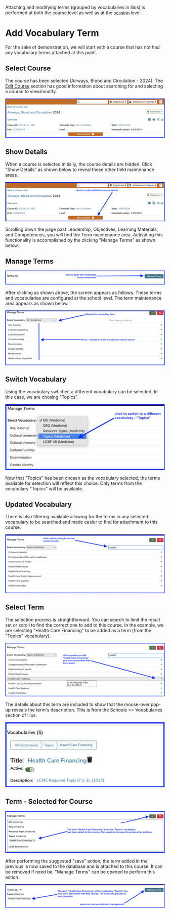 Attaching and modifying terms (grouped by vocabularies in Ilios) is performed at both the course level as well as at the [session](https://iliosproject.gitbook.io/ilios-user-guide/courses-and-sessions/sessions/session_actions/edit-session#manage-vocabulary-terms) level. 

# Add Vocabulary Term

For the sake of demonstration, we will start with a course that has not had any vocabulary terms attached at this point.

## Select Course 

The course has been selected (Airways, Blood and Circulation - 2024). The [Edit Course](https://iliosproject.gitbook.io/ilios-user-guide/courses-and-sessions/courses/course_actions/edit-course) section has good information about searching for and selecting a course to view/modify.

![course selected](../../images/course_vocabulary/course_selected.png)

## Show Details

When a course is selected initially, the course details are hidden. Click "Show Details" as shown below to reveal these other field maintenance areas.

![show details](../../images/course_vocabulary/show_details.png)

Scrolling down the page past Leadership, Objectives, Learning Materials, and Competencies, you will find the Term maintenance area. Activating this functionality is accomplished by the clicking "Manage Terms" as shown below. 

## Manage Terms

![manage terms](../../images/course_vocabulary/manage_terms.png)

After clicking as shown above, the screen appears as follows. These terms and vocabularies are configured at the school level. The term maintenance area appears as shown below.

![term maintenance area](../../images/course_vocabulary/term_maintenance_area.png)

## Switch Vocabulary 

Using the vocabulary swticher, a different vocabulary can be selected. In this case, we are chosing "Topics". 

![switch to topics](../../images/course_vocabulary/switch_to_topics.png)

Now that "Topics" has been chosen as the vocabulary selected, the terms available for selection will reflect this choice. Only terms from the vocabulary "Topics" will be available.

## Updated Vocabulary 

There is also filtering available allowing for the terms in any selected vocabulary to be searched and made easier to find for attachment to this course.

![topics displayed](../../images/course_vocabulary/topics_displayed.png)

## Select Term

The selection process is straightforward. You can search to limit the result set or scroll to find the correct one to add to this course. In the example, we are selecting "Health Care Financing" to be added as a term (from the "Topics" vocabulary). 

![select term to add](../../images/course_vocabulary/select_term_to_add.png)

The details about this term are included to show that the mouse-over pop-up reveals the term's description. This is from the Schools >> Vocabularies section of Ilios.

![term details](../../images/course_vocabulary/term_details.png)

## Term - Selected for Course

![term selected to be added to course](../../images/course_vocabulary/term_added_to_course.png)

After performing the suggested "save" action, the term added in the previous is now saved to the database and is attached to this course. It can be removed if need be. "Manage Terms" can be opened to perform this action.

![term added and saved](../../images/course_vocabulary/term_saved_to_course.png)